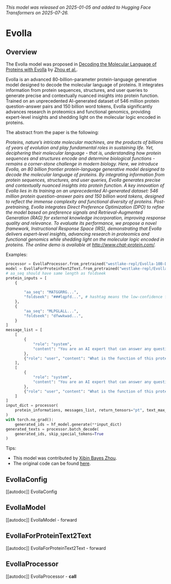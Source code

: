 <!--Copyright 2025 The HuggingFace Team. All rights reserved.

Licensed under the Apache License, Version 2.0 (the "License"); you may not use this file except in compliance with
the License. You may obtain a copy of the License at

http://www.apache.org/licenses/LICENSE-2.0

Unless required by applicable law or agreed to in writing, software distributed under the License is distributed on
an "AS IS" BASIS, WITHOUT WARRANTIES OR CONDITIONS OF ANY KIND, either express or implied. See the License for the
specific language governing permissions and limitations under the License.

⚠️ Note that this file is in Markdown but contain specific syntax for our doc-builder (similar to MDX) that may not be
rendered properly in your Markdown viewer.

-->
*This model was released on 2025-01-05 and added to Hugging Face Transformers on 2025-07-26.*

# Evolla

## Overview

The Evolla model was proposed in [Decoding the Molecular Language of Proteins with Evolla](https://doi.org/10.1101/2025.01.05.630192) by [Zhou et al.](https://doi.org/10.1101/2025.01.05.630192).

Evolla is an advanced 80-billion-parameter protein-language generative model designed to decode the molecular language of proteins. It integrates information from protein sequences, structures, and user queries to generate precise and contextually nuanced insights into protein function. Trained on an unprecedented AI-generated dataset of 546 million protein question-answer pairs and 150 billion word tokens, Evolla significantly advances research in proteomics and functional genomics, providing expert-level insights and shedding light on the molecular logic encoded in proteins.

The abstract from the paper is the following:

*Proteins, nature’s intricate molecular machines, are the products of billions of years of evolution and play fundamental roles in sustaining life. Yet, deciphering their molecular language - that is, understanding how protein sequences and structures encode and determine biological functions - remains a corner-stone challenge in modern biology. Here, we introduce Evolla, an 80 billion frontier protein-language generative model designed to decode the molecular language of proteins. By integrating information from protein sequences, structures, and user queries, Evolla generates precise and contextually nuanced insights into protein function. A key innovation of Evolla lies in its training on an unprecedented AI-generated dataset: 546 million protein question-answer pairs and 150 billion word tokens, designed to reflect the immense complexity and functional diversity of proteins. Post-pretraining, Evolla integrates Direct Preference Optimization (DPO) to refine the model based on preference signals and Retrieval-Augmented Generation (RAG) for external knowledge incorporation, improving response quality and relevance. To evaluate its performance, we propose a novel framework, Instructional Response Space (IRS), demonstrating that Evolla delivers expert-level insights, advancing research in proteomics and functional genomics while shedding light on the molecular logic encoded in proteins. The online demo is available at http://www.chat-protein.com/.*

Examples:

```python
processor = EvollaProcessor.from_pretrained("westlake-repl/Evolla-10B-DPO-hf")
model = EvollaForProteinText2Text.from_pretrained("westlake-repl/Evolla-10B-DPO-hf")
# aa_seq should have same length as foldseek
protein_inputs = [
    {
        
        "aa_seq": "MATGGRRG...",
        "foldseek": "###lqpfd...", # hashtag means the low-confidence foldseek tokens
    },
    {
        "aa_seq": "MLPGLALL...",
        "foldseek": "dfwwkwad...",
    }
]
message_list = [
    [
        {
            "role": "system",
            "content": "You are an AI expert that can answer any questions about protein.",
        },
        {"role": "user", "content": "What is the function of this protein?"},
    ],
    [
        {
            "role": "system",
            "content": "You are an AI expert that can answer any questions about protein.",
        },
        {"role": "user", "content": "What is the function of this protein?"},
    ]
]
input_dict = processor(
    protein_informations, messages_list, return_tensors="pt", text_max_length=512, protein_max_length=1024
)
with torch.no_grad():
    generated_ids = hf_model.generate(**input_dict)
generated_texts = processor.batch_decode(
    generated_ids, skip_special_tokens=True
)
```

Tips:

- This model was contributed by [Xibin Bayes Zhou](https://huggingface.co/XibinBayesZhou).
- The original code can be found [here](https://github.com/westlake-repl/Evolla).

## EvollaConfig

[[autodoc]] EvollaConfig

## EvollaModel

[[autodoc]] EvollaModel
    - forward

## EvollaForProteinText2Text

[[autodoc]] EvollaForProteinText2Text
    - forward

## EvollaProcessor

[[autodoc]] EvollaProcessor
    - __call__
